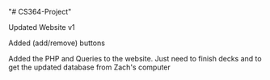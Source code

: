 "# CS364-Project" 


Updated Website v1

Added (add/remove) buttons

Added the PHP and Queries to the website. Just need to finish decks and to get the updated database from Zach's computer